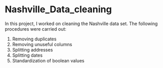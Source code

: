 # Nashville_Data_cleaning
In this project, I worked on cleaning the Nashville data set. The following procedures were carried out:
1. Removing duplicates
2. Removing unuseful columns
3. Splitting addresses
4. Splitting dates
5. Standardization of boolean values

